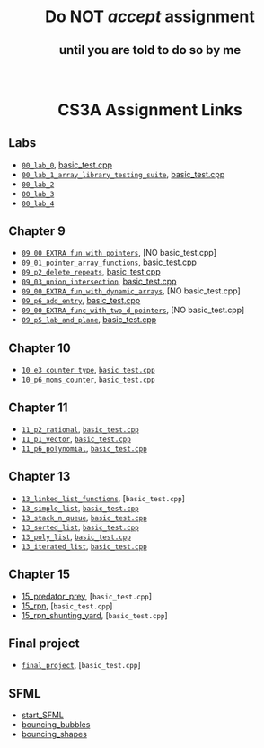 # <p align="center">Do NOT _accept_ assignment </p>

## <p align="center">until you are told to do so by me</p>

<br/>

# <p align="center">CS3A Assignment Links</p>


## Labs

- [`00_lab_0`](), [basic_test.cpp](basic_tests/00_lab_0/basic_test.cpp)<br />
- [`00_lab_1_array_library_testing_suite`](), [basic_test.cpp](basic_tests/00_lab_1/basic_test.cpp)<br />
- [`00_lab_2`]()<br/>
- [`00_lab_3`]()<br/>
- [`00_lab_4`]()<br/>


## Chapter 9

- [`09_00_EXTRA_fun_with_pointers`](), [NO basic_test.cpp]<br />
- [`09_01_pointer_array_functions`](), [basic_test.cpp](basic_tests/09_01_pointer_array_functions/basic_test.cpp)<br />
- [`09_p2_delete_repeats`](), [basic_test.cpp](basic_tests/09_p2_delete_repeats/basic_test.cpp)<br />
- [`09_03_union_intersection`](), [basic_test.cpp](basic_tests/09_03_union_intersection/basic_test.cpp)<br />
- [`09_00_EXTRA_fun_with_dynamic_arrays`](), [NO basic_test.cpp]<br />
- [`09_p6_add_entry`](), [basic_test,cpp](basic_tests/09_p6_add_entry/basic_test.cpp)<br />
- [`09_00_EXTRA_func_with_two_d_pointers`](), [NO basic_test.cpp]<br />
- [`09_p5_lab_and_plane`](), [basic_test.cpp](basic_tests/09_p5_lab_and_plane/basic_test.cpp)<br />


## Chapter 10

- [`10_e3_counter_type`](), [`basic_test.cpp`](basic_tests/10_e3_counter_type/basic_test.cpp)<br />
- [`10_p6_moms_counter`](), [`basic_test.cpp`](basic_tests/10_p6_moms_counter/basic_test.cpp)<br />


## Chapter 11

- [`11_p2_rational`](), [`basic_test.cpp`](basic_tests/11_p2_rational/basic_test.cpp)<br />
- [`11_p1_vector`](), [`basic_test.cpp`](basic_tests/11_p1_vector/basic_test.cpp)<br />
- [`11_p6_polynomial`](), [`basic_test.cpp`](basic_tests/11_p6_polynomial/basic_test.cpp)<br />

## Chapter 13

- [`13_linked_list_functions`](), [`basic_test.cpp`]<br />
- [`13_simple_list`](), [`basic_test.cpp`](basic_tests/13-list_simple/basic_test.cpp)<br />
- [`13_stack_n_queue`](), [`basic_test.cpp`](basic_tests/13-stack_n_queue/basic_test.cpp)<br />
- [`13_sorted_list`](), [`basic_test.cpp`](basic_tests/13-list_sorted/basic_test.cpp)<br />
- [`13_poly_list`](), [`basic_test.cpp`](basic_tests/13-poly_list/basic_test.cpp)<br />
- [`13_iterated_list`](), [`basic_test.cpp`](basic_tests/13-list_iterated/basic_test.cpp)<br />


## Chapter 15

- [15_predator_prey](), [`basic_test.cpp`]<br />
- [15_rpn](), [`basic_test.cpp`]<br />
- [15_rpn_shunting_yard](), [`basic_test.cpp`]<br />


## Final project

- [`final_project`](), [`basic_test.cpp`]<br />


## SFML

- [start_SFML]()<br />
- [bouncing_bubbles]()<br />
- [bouncing_shapes]()
